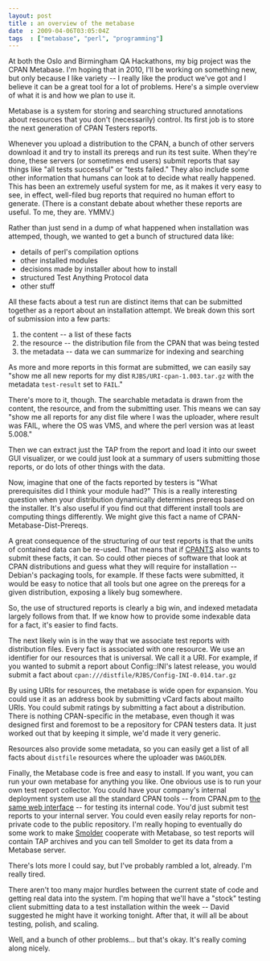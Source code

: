 ```yaml
---
layout: post
title : an overview of the metabase
date  : 2009-04-06T03:05:04Z
tags  : ["metabase", "perl", "programming"]
---
```

At both the Oslo and Birmingham QA Hackathons, my big project was the CPAN
Metabase.  I'm hoping that in 2010, I'll be working on something new, but only
because I like variety -- I really like the product we've got and I believe it
can be a great tool for a lot of problems.  Here's a simple overview of what it
is and how we plan to use it.

Metabase is a system for storing and searching structured annotations about
resources that you don't (necessarily) control.  Its first job is to store the
next generation of CPAN Testers reports.

Whenever you upload a distribution to the CPAN, a bunch of other servers
download it and try to install its prereqs and run its test suite.  When
they're done, these servers (or sometimes end users) submit reports that say
things like "all tests successful" or "tests failed."  They also include some
other information that humans can look at to decide what really happened.  This
has been an extremely useful system for me, as it makes it very easy to see, in
effect, well-filed bug reports that required no human effort to generate.
(There is a constant debate about whether these reports are useful.  To me,
they are.  YMMV.)

Rather than just send in a dump of what happened when installation was
attemped, though, we wanted to get a bunch of structured data like:

* details of perl's compilation options
* other installed modules
* decisions made by installer about how to install
* structured Test Anything Protocol data
* other stuff

All these facts about a test run are distinct items that can be submitted
together as a report about an installation attempt.  We break down this sort of
submission into a few parts:

1. the content -- a list of these facts
2. the resource -- the distribution file from the CPAN that was being tested
3. the metadata -- data we can summarize for indexing and searching

As more and more reports in this format are submitted, we can easily say "show
me all new reports for my dist `RJBS/URI-cpan-1.003.tar.gz` with the metadata
`test-result` set to `FAIL`."

There's more to it, though.  The searchable metadata is drawn from the content,
the resource, and from the submitting user.  This means we can say "show me all
reports for any dist file where I was the uploader, where result was FAIL,
where the OS was VMS, and where the perl version was at least 5.008."

Then we can extract just the TAP from the report and load it into our sweet GUI
visualizer, or we could just look at a summary of users submitting those
reports, or do lots of other things with the data.

Now, imagine that one of the facts reported by testers is "What prerequisites
did I think your module had?"  This is a really interesting question when your
distribution dynamically determines prereqs based on the installer.  It's also
useful if you find out that different install tools are computing things
differently.  We might give this fact a name of CPAN-Metabase-Dist-Prereqs.

A great consequence of the structuring of our test reports is that the units of
contained data can be re-used.  That means that if
[CPANTS](http://cpants.perl.org/) also wants to submit these facts, it can.  So
could other pieces of software that look at CPAN distributions and guess what
they will require for installation -- Debian's packaging tools, for example.
If these facts were submitted, it would be easy to notice that all tools but
one agree on the prereqs for a given distribution, exposing a likely bug
somewhere.

So, the use of structured reports is clearly a big win, and indexed metadata
largely follows from that.  If we know how to provide some indexable data for a
fact, it's easier to find facts.

The next likely win is in the way that we associate test reports with
distribution files.  Every fact is associated with one resource.  We use an
identifier for our resources that is universal.  We call it a URI.  For
example, if you wanted to submit a report about Config::INI's latest release,
you would submit a fact about `cpan:///distfile/RJBS/Config-INI-0.014.tar.gz`

By using URIs for resources, the metabase is wide open for expansion.  You
could use it as an address book by submitting vCard facts about mailto URIs.
You could submit ratings by submitting a fact about a distribution.  There is
nothing CPAN-specific in the metabase, even though it was designed first and
foremost to be a repository for CPAN testers data.  It just worked out that by
keeping it simple, we'd made it very generic.

Resources also provide some metadata, so you can easily get a list of all facts
about `distfile` resources where the uploader was `DAGOLDEN`.

Finally, the Metabase code is free and easy to install.  If you want, you can
run your own metabase for anything you like.  One obvious use is to run your
own test report collector.  You could have your company's internal deployment
system use all the standard CPAN tools -- from CPAN.pm to [the same web
interface](http://search.cpan.org/dist/CPAN-WWW-Testers) -- for testing its
internal code.  You'd just submit test reports to your internal server.  You
could even easily relay reports for non-private code to the public repository.
I'm really hoping to eventually do some work to make
[Smolder](http://search.cpan.org/dist/Smolder/) cooperate with Metabase, so
test reports will contain TAP archives and you can tell Smolder to get its data
from a Metabase server.

There's lots more I could say, but I've probably rambled a lot, already.  I'm
really tired.

There aren't too many major hurdles between the current state of code and
getting real data into the system.  I'm hoping that we'll have a "stock"
testing client submitting data to a test installation within the week -- David
suggested he might have it working tonight.  After that, it will all be about
testing, polish, and scaling.

Well, and a bunch of other problems... but that's okay.  It's really coming
along nicely.

